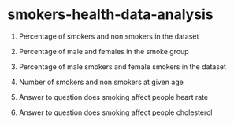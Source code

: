# smokers-health-data-analysis

1) Percentage of smokers and non smokers in the dataset

2) Percentage of male and females in the smoke group

3) Percentage of male smokers and female smokers in the dataset

4) Number of smokers and non smokers at given age

5) Answer to question does smoking affect people heart rate

6) Answer to question does smoking affect people cholesterol